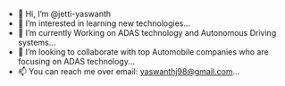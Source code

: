 - 👋 Hi, I’m @jetti-yaswanth
- 👀 I’m interested in learning new technologies...
- 🌱 I’m currently Working on ADAS technology and Autonomous Driving systems...
- 💞️ I’m looking to collaborate with top Automobile companies who are focusing on ADAS technology...
- 📫 You can reach me over email: yaswanthj98@gmail.com...

<!---
jetti-yaswanth/jetti-yaswanth is a ✨ special ✨ repository because its `README.md` (this file) appears on your GitHub profile.
You can click the Preview link to take a look at your changes.
--->
